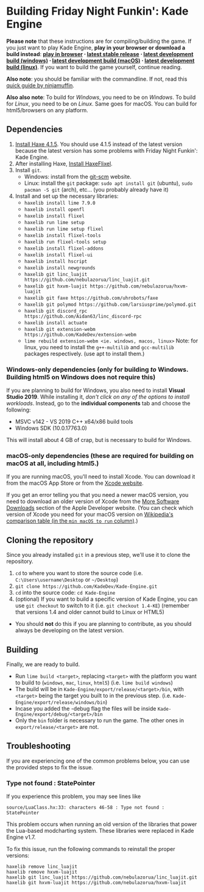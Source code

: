 ﻿# Building Friday Night Funkin': Kade Engine

**Please note** that these instructions are for compiling/building the game. If you just want to play Kade Engine, **play in your browser or download a build instead**: **[play in browser](https://funkin.puyo.xyz) ⋅ [latest stable release](https://github.com/KadeDev/Kade-Engine/releases/latest) ⋅ [latest development build (windows)](https://ci.appveyor.com/project/KadeDev/kade-engine-windows/build/artifacts) ⋅ [latest development build (macOS)](https://ci.appveyor.com/project/daniel11420/kade-engine-macos/build/artifacts) ⋅ [latest development build (linux)](https://ci.appveyor.com/project/daniel11420/kade-engine-linux/build/artifacts)**. If you want to build the game yourself, continue reading.

**Also note**: you should be familiar with the commandline. If not, read this [quick guide by ninjamuffin](https://ninjamuffin99.newgrounds.com/news/post/1090480).

**Also also note**: To build for *Windows*, you need to be on *Windows*. To build for *Linux*, you need to be on *Linux*. Same goes for macOS. You can build for html5/browsers on any platform.

## Dependencies
 1. [Install Haxe 4.1.5](https://haxe.org/download/version/4.1.5/). You should use 4.1.5 instead of the latest version because the latest version has some problems with Friday Night Funkin': Kade Engine.
 2. After installing Haxe, [Install HaxeFlixel](https://haxeflixel.com/documentation/install-haxeflixel/).
 3. Install `git`.
	 - Windows: install from the [git-scm](https://git-scm.com/downloads) website.
	 - Linux: install the `git` package: `sudo apt install git` (ubuntu), `sudo pacman -S git` (arch), etc... (you probably already have it)
 4. Install and set up the necessary libraries:
	 - `haxelib install lime 7.9.0`
	 - `haxelib install openfl`
	 - `haxelib install flixel`
	 - `haxelib run lime setup`
	 - `haxelib run lime setup flixel`
	 - `haxelib install flixel-tools`
	 - `haxelib run flixel-tools setup`
	 - `haxelib install flixel-addons`
	 - `haxelib install flixel-ui`
	 - `haxelib install hscript`
	 - `haxelib install newgrounds`
	 - `haxelib git linc_luajit https://github.com/nebulazorua/linc_luajit.git`
	 - `haxelib git hxvm-luajit https://github.com/nebulazorua/hxvm-luajit`
	 - `haxelib git faxe https://github.com/uhrobots/faxe`
	 - `haxelib git polymod https://github.com/larsiusprime/polymod.git`
	 - `haxelib git discord_rpc https://github.com/Aidan63/linc_discord-rpc`
	 - `haxelib install actuate`
	 - `haxelib git extension-webm https://github.com/KadeDev/extension-webm`
	 - `lime rebuild extension-webm <ie. windows, macos, linux>`
	      Note: for linux, you need to install the `g++-multilib` and `gcc-multilib` packages respectively. (use apt to install them.)

### Windows-only dependencies (only for building *to* Windows. Building html5 on Windows does not require this)
If you are planning to build for Windows, you also need to install **Visual Studio 2019**. While installing it, *don't click on any of the options to install workloads*. Instead, go to the **individual components** tab and choose the following:

-   MSVC v142 - VS 2019 C++ x64/x86 build tools
-   Windows SDK (10.0.17763.0)

This will install about 4 GB of crap, but is necessary to build for Windows.

### macOS-only dependencies (these are required for building on macOS at all, including html5.)
If you are running macOS, you'll need to install Xcode. You can download it from the macOS App Store or from the [Xcode website](https://developer.apple.com/xcode/).

If you get an error telling you that you need a newer macOS version, you need to download an older version of Xcode from the [More Software Downloads](https://developer.apple.com/download/more/) section of the Apple Developer website. (You can check which version of Xcode you need for your macOS version on [Wikipedia's comparison table (in the `min macOS to run` column)](https://en.wikipedia.org/wiki/Xcode#Version_comparison_table).)

## Cloning the repository
Since you already installed `git` in a previous step, we'll use it to clone the repository.
1. `cd` to where you want to store the source code (i.e. `C:\Users\username\Desktop` or `~/Desktop`)
2. `git clone https://github.com/KadeDev/Kade-Engine.git`
3. `cd` into the source code: `cd Kade-Engine`
4. (optional) If you want to build a specific version of Kade Engine, you can use `git checkout` to switch to it (i.e. `git checkout 1.4-KE`) (remember that versions 1.4 and older cannot build to Linux or HTML5)
- You should **not** do this if you are planning to contribute, as you should always be developing on the latest version.

## Building
Finally, we are ready to build.

- Run `lime build <target>`, replacing `<target>` with the platform you want to build to (`windows`, `mac`, `linux`, `html5`) (i.e. `lime build windows`)
- The build will be in `Kade-Engine/export/release/<target>/bin`, with `<target>` being the target you built to in the previous step. (i.e. `Kade-Engine/export/release/windows/bin`)
- Incase you added the -debug flag the files will be inside `Kade-Engine/export/debug/<target>/bin`
- Only the `bin` folder is necessary to run the game. The other ones in `export/release/<target>` are not.

## Troubleshooting
If you are experiencing one of the common problems below, you can use the provided steps to fix the issue.

### Type not found : StatePointer

If you experience this problem, you may see lines like 

```
source/LuaClass.hx:33: characters 46-58 : Type not found : StatePointer
```

This problem occurs when running an old version of the libraries that power the Lua-based modcharting system. These libraries were replaced in Kade Engine v1.7.

To fix this issue, run the following commands to reinstall the proper versions:

```
haxelib remove linc_luajit
haxelib remove hxvm-luajit
haxelib git linc_luajit https://github.com/nebulazorua/linc_luajit.git
haxelib git hxvm-luajit https://github.com/nebulazorua/hxvm-luajit
```
